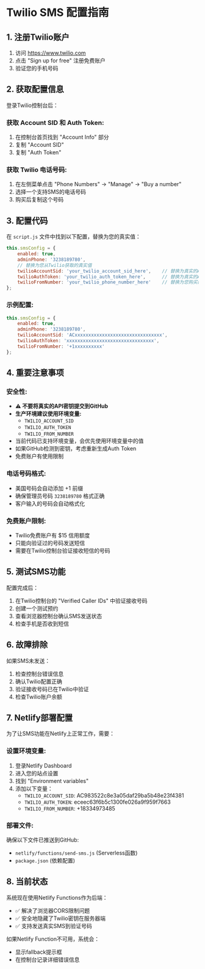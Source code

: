 # Twilio SMS 配置指南

## 1. 注册Twilio账户

1. 访问 https://www.twilio.com
2. 点击 "Sign up for free" 注册免费账户
3. 验证您的手机号码

## 2. 获取配置信息

登录Twilio控制台后：

### 获取 Account SID 和 Auth Token:
1. 在控制台首页找到 "Account Info" 部分
2. 复制 "Account SID" 
3. 复制 "Auth Token"

### 获取 Twilio 电话号码:
1. 在左侧菜单点击 "Phone Numbers" → "Manage" → "Buy a number"
2. 选择一个支持SMS的电话号码
3. 购买后复制这个号码

## 3. 配置代码

在 `script.js` 文件中找到以下配置，替换为您的真实值：

```javascript
this.smsConfig = {
    enabled: true,
    adminPhone: '3238189780',
    // 替换为您从Twilio获取的真实值
    twilioAccountSid: 'your_twilio_account_sid_here',    // 替换为真实的Account SID
    twilioAuthToken: 'your_twilio_auth_token_here',      // 替换为真实的Auth Token  
    twilioFromNumber: 'your_twilio_phone_number_here'    // 替换为您购买的Twilio号码
};
```

### 示例配置:
```javascript
this.smsConfig = {
    enabled: true,
    adminPhone: '3238189780',
    twilioAccountSid: 'ACxxxxxxxxxxxxxxxxxxxxxxxxxxxxxxxx',
    twilioAuthToken: 'xxxxxxxxxxxxxxxxxxxxxxxxxxxxxxxx',
    twilioFromNumber: '+1xxxxxxxxxx'
};
```

## 4. 重要注意事项

### 安全性:
- **⚠️ 不要将真实的API密钥提交到GitHub**
- **生产环境建议使用环境变量:**
  - `TWILIO_ACCOUNT_SID`
  - `TWILIO_AUTH_TOKEN` 
  - `TWILIO_FROM_NUMBER`
- 当前代码已支持环境变量，会优先使用环境变量中的值
- 如果GitHub检测到密钥，考虑重新生成Auth Token
- 免费账户有使用限制

### 电话号码格式:
- 美国号码会自动添加 +1 前缀
- 确保管理员号码 `3238189780` 格式正确
- 客户输入的号码会自动格式化

### 免费账户限制:
- Twilio免费账户有 $15 信用额度
- 只能向验证过的号码发送短信
- 需要在Twilio控制台验证接收短信的号码

## 5. 测试SMS功能

配置完成后：

1. 在Twilio控制台的 "Verified Caller IDs" 中验证接收号码
2. 创建一个测试预约
3. 查看浏览器控制台确认SMS发送状态
4. 检查手机是否收到短信

## 6. 故障排除

如果SMS未发送：

1. 检查控制台错误信息
2. 确认Twilio配置正确
3. 验证接收号码已在Twilio中验证
4. 检查Twilio账户余额

## 7. Netlify部署配置

为了让SMS功能在Netlify上正常工作，需要：

### 设置环境变量:
1. 登录Netlify Dashboard
2. 进入您的站点设置
3. 找到 "Environment variables" 
4. 添加以下变量：
   - `TWILIO_ACCOUNT_SID`: AC983522c8e3a05daf29ba5b48e23f4381
   - `TWILIO_AUTH_TOKEN`: eceec63f6b5c1300fe026a9f959f7663
   - `TWILIO_FROM_NUMBER`: +18334973485

### 部署文件:
确保以下文件已推送到GitHub:
- `netlify/functions/send-sms.js` (Serverless函数)
- `package.json` (依赖配置)

## 8. 当前状态

系统现在使用Netlify Functions作为后端：
- ✅ 解决了浏览器CORS限制问题
- ✅ 安全地隐藏了Twilio密钥在服务器端
- ✅ 支持发送真实SMS到验证号码

如果Netlify Function不可用，系统会：
- 显示fallback提示框
- 在控制台记录详细错误信息